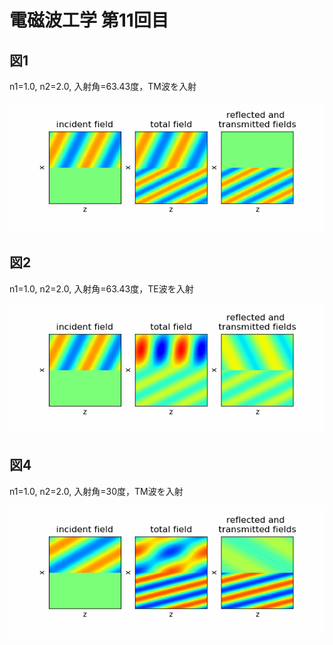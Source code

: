 # 電磁波工学 第11回目
## 図1
n1=1.0, n2=2.0, 入射角=63.43度，TM波を入射

<img src='./fig2.gif'></img>

## 図2
n1=1.0, n2=2.0, 入射角=63.43度，TE波を入射

<img src='./fig3.gif'></img>

## 図4
n1=1.0, n2=2.0, 入射角=30度，TM波を入射

<img src='./fig4.gif'></img>
